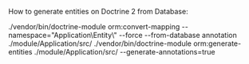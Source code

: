 How to generate entities on Doctrine 2 from Database:

./vendor/bin/doctrine-module orm:convert-mapping --namespace="Application\\Entity\\" --force  --from-database annotation ./module/Application/src/
./vendor/bin/doctrine-module orm:generate-entities ./module/Application/src/ --generate-annotations=true